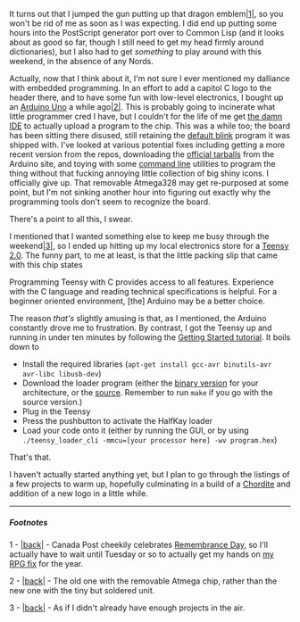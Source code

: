It turns out that I jumped the gun putting up that dragon emblem<a name="note-Fri-Nov-11-214005EST-2011"></a>[|1|](#foot-Fri-Nov-11-214005EST-2011), so you won't be rid of me as soon as I was expecting. I did end up putting some hours into the PostScript generator port over to Common Lisp (and it looks about as good so far, though I still need to get my head firmly around dictionaries), but I also had to get *something* to play around with this weekend, in the absence of any Nords.

Actually, now that I think about it, I'm not sure I ever mentioned my dalliance with embedded programming. In an effort to add a capitol C logo to the header there, and to have some fun with low-level electronics, I bought up an [Arduino Uno](http://www.arduino.cc/en/Main/arduinoBoardUno) a while ago<a name="note-Fri-Nov-11-221146EST-2011"></a>[|2|](#foot-Fri-Nov-11-221146EST-2011). This is probably going to incinerate what little programmer cred I have, but I couldn't for the life of me get [the damn IDE](http://www.arduino.cc/en/Main/arduinoBoardUno) to actually upload a program to the chip. This was a while too; the board has been sitting there disused, still retaining the [default blink](http://www.arduino.cc/en/Tutorial/Blink) program it was shipped with. I've looked at various potential fixes including getting a more recent version from the repos, downloading the [official tarballs](http://www.arduino.cc/en/Main/software) from the Arduino site, and toying with some [command line](http://johanneshoff.com/arduino-command-line.html) utilities to program the thing without that fucking annoying little collection of big shiny icons. I officially give up. That removable Atmega328 may get re-purposed at some point, but I'm not sinking another hour into figuring out exactly why the programming tools don't seem to recognize the board.

There's a point to all this, I swear.

I mentioned that I wanted something else to keep me busy through the weekend<a name="note-Fri-Nov-11-221157EST-2011"></a>[|3|](#foot-Fri-Nov-11-221157EST-2011), so I ended up hitting up my local electronics store for a [Teensy 2.0](http://www.pjrc.com/teensy/). The funny part, to me at least, is that the little packing slip that came with this chip states

Programming Teensy with C provides access to all features. Experience with the C language and reading technical specifications is helpful. For a beginner oriented environment, [the] Arduino may be a better choice.

The reason *that's* slightly amusing is that, as I mentioned, the Arduino constantly drove me to frustration. By contrast, I got the Teensy up and running in under ten minutes by following the [Getting Started tutorial](http://www.pjrc.com/teensy/first_use.html). It boils down to


-   Install the required libraries (`apt-get install gcc-avr binutils-avr avr-libc libusb-dev`)
-   Download the loader program (either the [binary version](http://www.pjrc.com/teensy/loader_linux.html) for your architecture, or the [source](http://www.pjrc.com/teensy/loader_cli.html). Remember to run `make` if you go with the source version.)
-   Plug in the Teensy
-   Press the pushbutton to activate the HalfKay loader
-   Load your code onto it (either by running the GUI, or by using `./teensy_loader_cli -mmcu=[your processor here] -wv program.hex`)


That's that.

I haven't actually started anything yet, but I plan to go through the listings of a few projects to warm up, hopefully culminating in a build of a [Chordite](http://chordite.com/) and addition of a new logo in a little while.

* * *
##### Footnotes

1 - <a name="foot-Fri-Nov-11-214005EST-2011"></a>[|back|](#note-Fri-Nov-11-214005EST-2011) - Canada Post cheekily celebrates [Remembrance Day](http://en.wikipedia.org/wiki/Remembrance_Day), so I'll actually have to wait until Tuesday or so to actually get my hands on [my RPG fix](http://en.wikipedia.org/wiki/The_Elder_Scrolls_V:_Skyrim) for the year.

2 - <a name="foot-Fri-Nov-11-221146EST-2011"></a>[|back|](#note-Fri-Nov-11-221146EST-2011) - The old one with the removable Atmega chip, rather than the new one with the tiny but soldered unit.

3 - <a name="foot-Fri-Nov-11-221157EST-2011"></a>[|back|](#note-Fri-Nov-11-221157EST-2011) - As if I didn't already have enough projects in the air.
